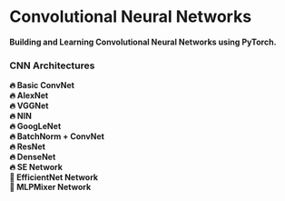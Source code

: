 # Convolutional Neural Networks

**Building and Learning Convolutional Neural Networks using PyTorch.**

### CNN Architectures

**🔥 Basic ConvNet** \
**🔥 AlexNet** \
**🔥 VGGNet** \
**🔥 NIN** \
**🔥 GoogLeNet** \
**🔥 BatchNorm + ConvNet** \
**🔥 ResNet** \
**🔥 DenseNet** \
**🔥 SE Network** \
**🚀 EfficientNet Network** \
**🚀 MLPMixer Network**
